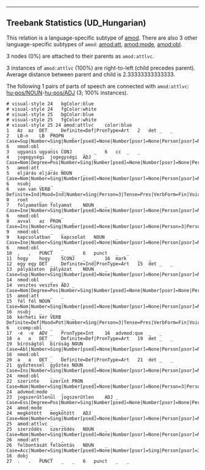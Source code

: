 

--------------------------------------------------------------------------------

## Treebank Statistics (UD_Hungarian)

This relation is a language-specific subtype of [amod]().
There are also 3 other language-specific subtypes of `amod`: [amod:att](), [amod:mode](), [amod:obl]().

3 nodes (0%) are attached to their parents as `amod:attlvc`.

3 instances of `amod:attlvc` (100%) are right-to-left (child precedes parent).
Average distance between parent and child is 2.33333333333333.

The following 1 pairs of parts of speech are connected with `amod:attlvc`: [hu-pos/NOUN]()-[hu-pos/ADJ]() (3; 100% instances).


~~~ conllu
# visual-style 24	bgColor:blue
# visual-style 24	fgColor:white
# visual-style 25	bgColor:blue
# visual-style 25	fgColor:white
# visual-style 25 24 amod:attlvc	color:blue
1	Az	az	DET	_	Definite=Def|PronType=Art	2	det	_	_
2	LB-n	LB	PROPN	_	Case=Sup|Number=Sing|Number[psed]=None|Number[psor]=None|Person[psor]=None	6	nmod:obl	_	_
3	ugyanis	ugyanis	CONJ	_	_	6	cc	_	_
4	jogegységi	jogegységi	ADJ	_	Case=Nom|Degree=Pos|Number=Sing|Number[psed]=None|Number[psor]=None|Person[psor]=None	5	amod:att	_	_
5	eljárás	eljárás	NOUN	_	Case=Nom|Number=Sing|Number[psed]=None|Number[psor]=None|Person[psor]=None	6	nsubj	_	_
6	van	van	VERB	_	Definite=Ind|Mood=Ind|Number=Sing|Person=3|Tense=Pres|VerbForm=Fin|Voice=Act	0	root	_	_
7	folyamatban	folyamat	NOUN	_	Case=Ine|Number=Sing|Number[psed]=None|Number[psor]=None|Person[psor]=None	6	nmod:obl	_	_
8	avval	az	PRON	_	Case=Ins|Number=Sing|Number[psed]=None|Number[psor]=None|Person=3|Person[psor]=None|PronType=Dem	9	nmod:obl	_	_
9	kapcsolatban	kapcsolat	NOUN	_	Case=Ine|Number=Sing|Number[psed]=None|Number[psor]=None|Person[psor]=None	6	nmod:obl	_	_
10	,	,	PUNCT	_	_	6	punct	_	_
11	hogy	hogy	SCONJ	_	_	16	mark	_	_
12	egy	egy	DET	_	Definite=Ind|PronType=Art	15	det	_	_
13	pályázaton	pályázat	NOUN	_	Case=Sup|Number=Sing|Number[psed]=None|Number[psor]=None|Person[psor]=None	14	nmod:obl	_	_
14	vesztes	vesztes	ADJ	_	Case=Nom|Degree=Pos|Number=Sing|Number[psed]=None|Number[psor]=None|Person[psor]=None	15	amod:att	_	_
15	fél	fél	NOUN	_	Case=Nom|Number=Sing|Number[psed]=None|Number[psor]=None|Person[psor]=None	16	nsubj	_	_
16	kérheti	kér	VERB	_	Definite=Def|Mood=Pot|Number=Sing|Person=3|Tense=Pres|VerbForm=Fin|Voice=Act	6	ccomp:obl	_	_
17	-e	-e	ADV	_	PronType=Int	16	advmod:que	_	_
18	a	a	DET	_	Definite=Def|PronType=Art	19	det	_	_
19	bíróságtól	bíróság	NOUN	_	Case=Abl|Number=Sing|Number[psed]=None|Number[psor]=None|Person[psor]=None	16	nmod:obl	_	_
20	a	a	DET	_	Definite=Def|PronType=Art	21	det	_	_
21	győztessel	győztes	NOUN	_	Case=Ins|Number=Sing|Number[psed]=None|Number[psor]=None|Person[psor]=None	24	nmod:obl	_	_
22	szerinte	szerint	PRON	_	Case=Nom|Number=Sing|Number[psed]=None|Number[psor]=None|Person=3|Person[psor]=None|PronType=Prs	24	advmod:mode	_	_
23	jogszerűtlenül	jogszerűtlen	ADJ	_	Case=Ess|Degree=Pos|Number=Sing|Number[psed]=None|Number[psor]=None|Person[psor]=None	24	amod:mode	_	_
24	megkötött	megkötött	ADJ	_	Case=Nom|Number=Sing|Number[psed]=None|Number[psor]=None|Person[psor]=None|VerbForm=PartPast	25	amod:attlvc	_	_
25	szerződés	szerződés	NOUN	_	Case=Nom|Number=Sing|Number[psed]=None|Number[psor]=None|Person[psor]=None	26	nmod:att	_	_
26	felbontását	felbontás	NOUN	_	Case=Acc|Number=Sing|Number[psed]=None|Number[psor]=Sing|Person[psor]=3	16	dobj	_	_
27	.	.	PUNCT	_	_	6	punct	_	_

~~~


